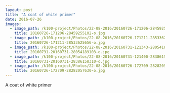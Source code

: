 ```yaml
---
layout: post
title: "A coat of white primer"
date: 2016-07-26 
images:
  - image_path: /k100-project/Photos/22-08-2016/20160726-171206-28459255102-o.jpg
    title: 20160726-171206-28459255102-o.jpg
  - image_path: /k100-project/Photos/22-08-2016/20160726-171211-28533625656-o.jpg
    title: 20160726-171211-28533625656-o.jpg
  - image_path: /k100-project/Photos/22-08-2016/20160731-121343-28054189103-o.jpg
    title: 20160731-20160731-28054189103-o.jpg
  - image_path: /k100-project/Photos/22-08-2016/20160731-121400-28386158310-o.jpg
    title: 20160731-20160731-28386158310-o.jpg
  - image_path: /k100-project/Photos/22-08-2016/20160726-172709-28282057630-o.jpg
    title: 20160726-172709-28282057630-o.jpg
---
```

A coat of white primer﻿
